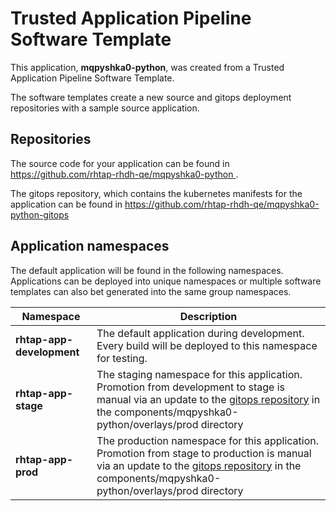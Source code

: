 # Trusted Application Pipeline Software Template

This application, **mqpyshka0-python**, was created from a Trusted Application Pipeline Software Template.

The software templates create a new source and gitops deployment repositories with a sample source application. 

## Repositories

The source code for your application can be found in [https://github.com/rhtap-rhdh-qe/mqpyshka0-python ](https://github.com/rhtap-rhdh-qe/mqpyshka0-python ).
 
The gitops repository, which contains the kubernetes manifests for the application can be found in 
[https://github.com/rhtap-rhdh-qe/mqpyshka0-python-gitops ](https://github.com/rhtap-rhdh-qe/mqpyshka0-python-gitops ) 

## Application namespaces 

The default application will be found in the following namespaces. Applications can be deployed into unique namespaces or multiple software templates can also bet generated into the same group namespaces.  

|  Namespace   |  Description   |  
| -------- | -------- |   
| **rhtap-app-development** | The default application during development. Every build will be deployed to this namespace for testing. | 
| **rhtap-app-stage** | The staging namespace for this application. Promotion from development to stage is manual via an update to the [gitops repository](https://github.com/rhtap-rhdh-qe/mqpyshka0-python-gitops ) in the components/mqpyshka0-python/overlays/prod directory |  
| **rhtap-app-prod** | The production namespace for this application. Promotion from stage to production is manual via an update to the [gitops repository](https://github.com/rhtap-rhdh-qe/mqpyshka0-python-gitops ) in the components/mqpyshka0-python/overlays/prod directory | 